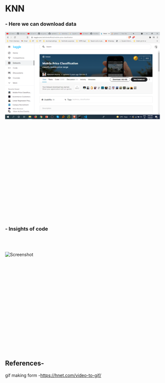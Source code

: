 # KNN
 ### - Here we can download data
![Screenshot](pic.png)

<br />
 <!-- <img align="left" alt="GIF" src="https://github.com/HotuRam/KNN/blob/main/images/data%20pic.png?raw=true" width="600" height="400" /> -->
<br />

<br />
<br />
<br />
<br />
<br />
<br />
<br />
<br />
<br />
<br />
<br />
<br />
<br />
<br />
<br />
<br />

###  - Insights of code
<br />
<br />

![Screenshot](code.gif)
 <!-- <img align="left" alt="GIF" src="https://github.com/HotuRam/KNN/blob/main/images/code.gif?raw=true" width="600" height="400" /> -->
 <br />
<br />
<br />
<br />
<br />
<br />
<br />
<br />
<br />
<br />
<br />
<br />
<br />
<br />
<br />
<br />
<br />

## References-

gif making form -https://hnet.com/video-to-gif/
